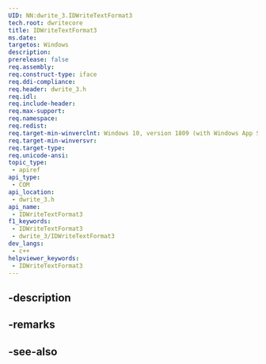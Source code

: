 ```yaml
---
UID: NN:dwrite_3.IDWriteTextFormat3
tech.root: dwritecore
title: IDWriteTextFormat3
ms.date: 
targetos: Windows
description: 
prerelease: false
req.assembly: 
req.construct-type: iface
req.ddi-compliance: 
req.header: dwrite_3.h
req.idl: 
req.include-header: 
req.max-support: 
req.namespace: 
req.redist: 
req.target-min-winverclnt: Windows 10, version 1809 (with Windows App SDK 0.5 or later)
req.target-min-winversvr: 
req.target-type: 
req.unicode-ansi: 
topic_type:
 - apiref
api_type:
 - COM
api_location:
 - dwrite_3.h
api_name:
 - IDWriteTextFormat3
f1_keywords:
 - IDWriteTextFormat3
 - dwrite_3/IDWriteTextFormat3
dev_langs:
 - c++
helpviewer_keywords:
 - IDWriteTextFormat3
---
```


## -description

## -remarks

## -see-also

